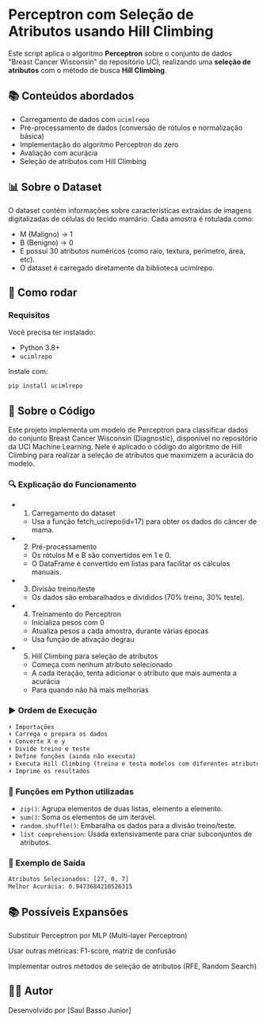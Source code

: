 # Perceptron com Seleção de Atributos usando Hill Climbing

Este script aplica o algoritmo **Perceptron** sobre o conjunto de dados "Breast Cancer Wisconsin" do repositório UCI, realizando uma **seleção de atributos** com o método de busca **Hill Climbing**.

## 📚 Conteúdos abordados

- Carregamento de dados com `ucimlrepo`
- Pré-processamento de dados (conversão de rótulos e normalização básica)
- Implementação do algoritmo Perceptron do zero
- Avaliação com acurácia
- Seleção de atributos com Hill Climbing

## 📊 Sobre o Dataset

O dataset contém informações sobre características extraídas de imagens digitalizadas de células do tecido mamário. Cada amostra é rotulada como:

- M (Maligno) → 1
- B (Benigno) → 0
- E possui 30 atributos numéricos (como raio, textura, perímetro, área, etc).
- O dataset é carregado diretamente da biblioteca ucimlrepo.

## 🔁 Como rodar

### Requisitos

Você precisa ter instalado:

- Python 3.8+
- `ucimlrepo`

Instale com:

```bash
pip install ucimlrepo
```

## 📄 Sobre o Código

Este projeto implementa um modelo de Perceptron para classificar dados do conjunto Breast Cancer Wisconsin (Diagnostic), disponível no repositório da UCI Machine Learning. Nele é aplicado o código do algoritmo de Hill Climbing para realizar a seleção de atributos que maximizem a acurácia do modelo.

### 🔍 Explicação do Funcionamento

- 1. Carregamento do dataset

  - Usa a função fetch_ucirepo(id=17) para obter os dados do câncer de mama.

- 2. Pré-processamento

  - Os rótulos M e B são convertidos em 1 e 0.
  - O DataFrame é convertido em listas para facilitar os cálculos manuais.

- 3. Divisão treino/teste

  - Os dados são embaralhados e divididos (70% treino, 30% teste).

- 4. Treinamento do Perceptron

  - Inicializa pesos com 0
  - Atualiza pesos a cada amostra, durante várias épocas
  - Usa função de ativação degrau

- 5. Hill Climbing para seleção de atributos

  - Começa com nenhum atributo selecionado
  - A cada iteração, tenta adicionar o atributo que mais aumenta a acurácia
  - Para quando não há mais melhorias

### ▶️ Ordem de Execução

```bash
⬇️ Importações
⬇️ Carrega e prepara os dados
⬇️ Converte X e y
⬇️ Divide treino e teste
⬇️ Define funções (ainda não executa)
⬇️ Executa Hill Climbing (treina e testa modelos com diferentes atributos)
⬇️ Imprime os resultados
```

### 🐍 Funções em Python utilizadas

- `zip()`: Agrupa elementos de duas listas, elemento a elemento.
- `sum()`: Soma os elementos de um iterável.
- `random.shuffle()`: Embaralha os dados para a divisão treino/teste.
- `list comprehension`: Usada extensivamente para criar subconjuntos de atributos.

### 🧮 Exemplo de Saída

```bash
Atributos Selecionados: [27, 0, 7]
Melhor Acurácia: 0.9473684210526315
```

## 📚 Possíveis Expansões

Substituir Perceptron por MLP (Multi-layer Perceptron)

Usar outras métricas: F1-score, matriz de confusão

Implementar outros métodos de seleção de atributos (RFE, Random Search)

## 👨‍💻 Autor

Desenvolvido por [Saul Basso Junior]
